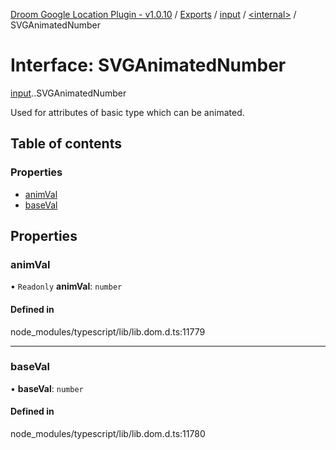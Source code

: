 [Droom Google Location Plugin - v1.0.10](../README.md) / [Exports](../modules.md) / [input](../modules/input.md) / [<internal\>](../modules/input._internal_.md) / SVGAnimatedNumber

# Interface: SVGAnimatedNumber

[input](../modules/input.md).[<internal>](../modules/input._internal_.md).SVGAnimatedNumber

Used for attributes of basic type <Number> which can be animated.

## Table of contents

### Properties

- [animVal](input._internal_.SVGAnimatedNumber.md#animval)
- [baseVal](input._internal_.SVGAnimatedNumber.md#baseval)

## Properties

### animVal

• `Readonly` **animVal**: `number`

#### Defined in

node_modules/typescript/lib/lib.dom.d.ts:11779

___

### baseVal

• **baseVal**: `number`

#### Defined in

node_modules/typescript/lib/lib.dom.d.ts:11780
